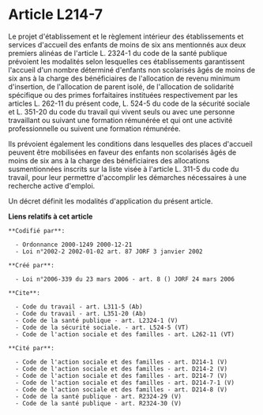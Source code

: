 # Article L214-7

Le projet d'établissement et le règlement intérieur des établissements et services d'accueil des enfants de moins de six ans
mentionnés aux deux premiers alinéas de l'article L. 2324-1 du code de la santé publique prévoient les modalités selon
lesquelles ces établissements garantissent l'accueil d'un nombre déterminé d'enfants non scolarisés âgés de moins de six ans
à la charge des bénéficiaires de l'allocation de revenu minimum d'insertion, de l'allocation de parent isolé, de l'allocation
de solidarité spécifique ou des primes forfaitaires instituées respectivement par les articles L. 262-11 du présent code, L.
524-5 du code de la sécurité sociale et L. 351-20 du code du travail qui vivent seuls ou avec une personne travaillant ou
suivant une formation rémunérée et qui ont une activité professionnelle ou suivent une formation rémunérée. 

Ils prévoient également les conditions dans lesquelles des places d'accueil peuvent être mobilisées en faveur des enfants non
scolarisés âgés de moins de six ans à la charge des bénéficiaires des allocations susmentionnées inscrits sur la liste visée
à l'article L. 311-5 du code du travail, pour leur permettre d'accomplir les démarches nécessaires à une recherche active
d'emploi. 

Un décret définit les modalités d'application du présent article.

**Liens relatifs à cet article**

	**Codifié par**:

	  - Ordonnance 2000-1249 2000-12-21
	  - Loi n°2002-2 2002-01-02 art. 87 JORF 3 janvier 2002

	**Créé par**:

	  - Loi n°2006-339 du 23 mars 2006 - art. 8 () JORF 24 mars 2006

	**Cite**:

	  - Code du travail - art. L311-5 (Ab)
	  - Code du travail - art. L351-20 (Ab)
	  - Code de la santé publique - art. L2324-1 (V)
	  - Code de la sécurité sociale. - art. L524-5 (VT)
	  - Code de l'action sociale et des familles - art. L262-11 (VT)

	**Cité par**:

	  - Code de l'action sociale et des familles - art. D214-1 (V)
	  - Code de l'action sociale et des familles - art. D214-2 (V)
	  - Code de l'action sociale et des familles - art. D214-7 (V)
	  - Code de l'action sociale et des familles - art. D214-7-1 (V)
	  - Code de l'action sociale et des familles - art. D214-8 (V)
	  - Code de la santé publique - art. R2324-29 (V)
	  - Code de la santé publique - art. R2324-30 (V)

